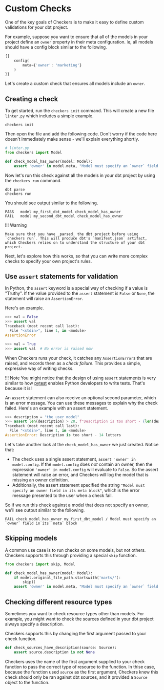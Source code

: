 # Custom Checks

One of the key goals of Checkers is to make it easy to define custom validations for your dbt project.

For example, suppose you want to ensure that all of the models in your project define an `owner` property in their meta configuration. Ie, all models should have a config block similar to the following.

```sql
{{
    config(
        meta={'owner': 'marketing'}
    )
}}
```

Let's create a custom check that ensures all models include an `owner`.

## Creating a check

To get started, run the `checkers init` command. This will create a new file `linter.py` which includes a simple example.

```
checkers init
```

Then open the file and add the following code. Don't worry if the code here doesn't immediately make sense - we'll explain everything shortly.


```py
# linter.py
from checkers import Model

def check_model_has_owner(model: Model):
    assert 'owner' in model.meta, "Model must specify an `owner` field in its `meta` block"

```

Now let's run this check against all the models in your dbt project by using the `checkers run` command.

```
dbt parse
checkers run
```

You should see output similar to the following.

```
PASS   model my_first_dbt_model check_model_has_owner
FAIL   model my_second_dbt_model check_model_has_owner
```

!!! Warning

    Make sure that you have _parsed_ the dbt project before using `checkers run`. This will produce dbt's `manifest.json` artifact, which Checkers relies on to understand the structure of your dbt project.


Next, let's explore how this works, so that you can write more complex checks to specify your own project's rules.

## Use `assert` statements for validation

In Python, the `assert` keyword is a special way of checking if a value is "Truthy". If the value provided to the `assert` statement is `False` or `None`, the statement will raise an `AssertionError`.

Here's an example.

```py
>>> val = False
>>> assert val
Traceback (most recent call last):
  File "<stdin>", line 1, in <module>
AssertionError

>>> val = True
>>> assert val  # No error is raised now
```

When Checkers runs your check, it catches any `AssertionError`s that are raised, and records them as a _check failure_. This provides a simple, expressive way of writing checks.

!!! Note
    You might notice that the design of using `assert` statements is very similar to how [pytest](https://docs.pytest.org/en/stable/) enables Python developers to write tests. That's because it is!

An `assert` statement can also receive an optional second parameter, which is an error message. You can use these messages to explain why the check failed. Here's an example with an assert statement.

```py
>>> description = "the user model"
>>> assert len(description) > 20, f"Description is too short - {len(description)} letters"
Traceback (most recent call last):
  File "<stdin>", line 1, in <module>
AssertionError: Description is too short - 14 letters
```

Let's take another look at the `check_model_has_owner` we just created. Notice that:

- The check uses a single assert statement, `assert 'owner' in model.config`. If the `model.config` does _not_ contain an owner, then the expression `'owner' in model.config` will evaluate to `False`. So the assert statement will raise an error, and Checkers will log the model that is missing an owner definition.
- Additionally, the assert statement specified the string `"Model must specify an owner field in its meta block"`, which is the error message presented to the user when a check fail.

So if we run this check against a model that does not specify an owner, we'll see output similar to the following.

```
FAIL check_model_has_owner my_first_dbt_model / Model must specify an `owner` field in its `meta` block
```

## Skipping models

A common use case is to run checks on some models, but not others. Checkers supports this through providing a special `skip` function.

```py
from checkers import skip, Model

def check_model_has_owner(model: Model):
    if model.original_file_path.startswith('marts/'):
        skip()
    assert 'owner' in model.meta, "Model must specify an `owner` field in its `meta` block"
```

## Checking different resource types

Sometimes you want to check resource types other than models. For example, you might want to check the sources defined in your dbt project always specify a description.

Checkers supports this by changing the first argument passed to your check function.

```py
def check_sources_have_description(source: Source):
    assert source.description is not None
```

Checkers uses the name of the first argument supplied to your check function to pass the correct type of resource to the function. In thise case, because the function used `source` as the first argument, Checkers knew this check should only be ran against dbt sources, and it provided a `Source` object to the function.
